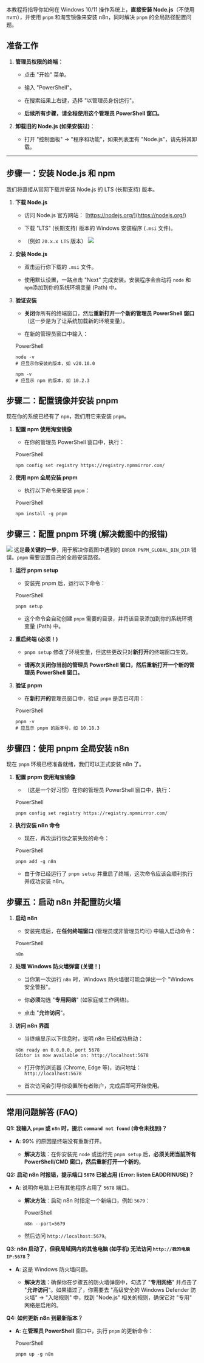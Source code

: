 本教程将指导你如何在 Windows 10/11 操作系统上，**直接安装 Node.js**（不使用 nvm），并使用 `pnpm` 和淘宝镜像来安装 n8n，同时解决 `pnpm` 的全局路径配置问题。

## 准备工作

1. **管理员权限的终端**：
    
    - 点击 "开始" 菜单。
        
    - 输入 "PowerShell"。
        
    - 在搜索结果上右键，选择 "以管理员身份运行"。
        
    - **后续所有步骤，请全程使用这个管理员 PowerShell 窗口。**
        
2. **卸载旧的 Node.js (如果安装过)**：
    
    - 打开 "控制面板" -> "程序和功能"，如果列表里有 "Node.js"，请先将其卸载。
        

---

## 步骤一：安装 Node.js 和 npm

我们将直接从官网下载并安装 Node.js 的 LTS (长期支持) 版本。

1. **下载 Node.js**
    
    - 访问 Node.js 官方网站： [https://nodejs.org/](https://nodejs.org/)
        
    - 下载 "LTS" (长期支持) 版本的 Windows 安装程序 (`.msi` 文件)。
        
    - （例如 `20.x.x LTS` 版本）
        ![](image/f88d17bcec3e6665d90dc70be13f8a24%201.png)
1. **安装 Node.js**
    
    - 双击运行你下载的 `.msi` 文件。
        
    - 使用默认设置，一路点击 "Next" 完成安装。安装程序会自动将 `node` 和 `npm`添加到你的系统环境变量 (Path) 中。
        
2. **验证安装**
    
    - **关闭**你所有的终端窗口，然后**重新打开一个新的管理员 PowerShell 窗口**（这一步是为了让系统加载新的环境变量）。
        
    - 在新的管理员窗口中输入：
        
    
    PowerShell
    
    ```
    node -v
    # 应显示你安装的版本，如 v20.10.0
    
    npm -v
    # 应显示 npm 的版本，如 10.2.3
    ```
    

## 步骤二：配置镜像并安装 pnpm

现在你的系统已经有了 `npm`，我们用它来安装 `pnpm`。

1. **配置 npm 使用淘宝镜像**
    
    - 在你的管理员 PowerShell 窗口中，执行：
        
    
    PowerShell
    
    ```
    npm config set registry https://registry.npmmirror.com/
    ```
    
2. **使用 npm 全局安装 pnpm**
    
    - 执行以下命令来安装 `pnpm`：
        
    
    PowerShell
    
    ```
    npm install -g pnpm
    ```
    

## 步骤三：配置 pnpm 环境 (解决截图中的报错)

![](image/2a158b2cd0d2fa16c011d55db758ce8a.png)
这是**最关键的一步**，用于解决你截图中遇到的 `ERROR PNPM_GLOBAL_BIN_DIR` 错误。`pnpm` 需要设置自己的全局安装路径。

1. **运行 pnpm setup**
    
    - 安装完 pnpm 后，运行以下命令：
        
    
    PowerShell
    
    ```
    pnpm setup
    ```
    
    - 这个命令会自动创建 `pnpm` 需要的目录，并将该目录添加到你的系统环境变量 (Path) 中。
        
2. **重启终端 (必须！)**
    
    - `pnpm setup` 修改了环境变量，但这些更改只对**新打开**的终端窗口生效。
        
    - **请再次关闭你当前的管理员 PowerShell 窗口，然后重新打开一个新的管理员 PowerShell 窗口。**
        
3. **验证 pnpm**
    
    - 在**新打开的**管理员窗口中，验证 `pnpm` 是否已可用：
        
    
    PowerShell
    
    ```
    pnpm -v
    # 应显示 pnpm 的版本号，如 10.18.3
    ```
    

## 步骤四：使用 pnpm 全局安装 n8n

现在 `pnpm` 环境已经准备就绪，我们可以正式安装 n8n 了。

1. **配置 pnpm 使用淘宝镜像**
    
    - （这是一个好习惯）在你的管理员 PowerShell 窗口中，执行：
        
    
    PowerShell
    
    ```
    pnpm config set registry https://registry.npmmirror.com/
    ```
    
2. **执行安装 n8n 命令**
    
    - 现在，再次运行你之前失败的命令：
        
    
    PowerShell
    
    ```
    pnpm add -g n8n
    ```
    
    - 由于你已经运行了 `pnpm setup` 并重启了终端，这次命令应该会顺利执行并成功安装 n8n。
        

## 步骤五：启动 n8n 并配置防火墙

1. **启动 n8n**
    
    - 安装完成后，在**任何终端窗口** (管理员或非管理员均可) 中输入启动命令：
        
    
    PowerShell
    
    ```
    n8n
    ```
    
2. **处理 Windows 防火墙弹窗 (关键！)**
    
    - 当你第一次运行 `n8n` 时，Windows 防火墙很可能会弹出一个 "Windows 安全警报"。
        
    - 你**必须**勾选 "**专用网络**" (如家庭或工作网络)。
        
    - 点击 "**允许访问**"。
        
3. **访问 n8n 界面**
    
    - 当终端显示以下信息时，说明 n8n 已经成功启动：
        
    
    ```
    n8n ready on 0.0.0.0, port 5678
    Editor is now available on: http://localhost:5678
    ```
    
    - 打开你的浏览器 (Chrome, Edge 等)，访问地址：`http://localhost:5678`
        
    - 首次访问会引导你设置所有者账户，完成后即可开始使用。
        

---

## 常用问题解答 (FAQ)

**Q1: 我输入 `pnpm` 或 `n8n` 时，提示 `command not found` (命令未找到)？**

- **A**: 99% 的原因是终端没有重新打开。
    
    - **解决方法**：在你安装完 `node` 或运行完 `pnpm setup` 后，**必须关闭当前所有 PowerShell/CMD 窗口，然后重新打开一个新的**。
        

**Q2: 启动 n8n 时报错，提示端口 `5678` 已被占用 (Error: listen EADDRINUSE)？**

- **A**: 说明你电脑上已有其他程序占用了 `5678` 端口。
    
    - **解决方法**：启动 n8n 时指定一个新端口，例如 `5679`：
        
        PowerShell
        
        ```
        n8n --port=5679
        ```
        
    - 然后访问 `http://localhost:5679`。
        

**Q3: n8n 启动了，但我局域网内的其他电脑 (如手机) 无法访问 `http://我的电脑IP:5678`？**

- **A**: 这是 Windows 防火墙问题。
    
    - **解决方法**：确保你在步骤五的防火墙弹窗中，勾选了 "**专用网络**" 并点击了 "**允许访问**"。如果错过了，你需要去 "高级安全的 Windows Defender 防火墙" -> "入站规则" 中，找到 "Node.js" 相关的规则，确保它对 "专用" 网络是启用的。
        

**Q4: 如何更新 n8n 到最新版本？**

- **A**: 在**管理员 PowerShell** 窗口中，执行 `pnpm` 的更新命令：
    
    PowerShell
    
    ```
    pnpm up -g n8n
    ```
